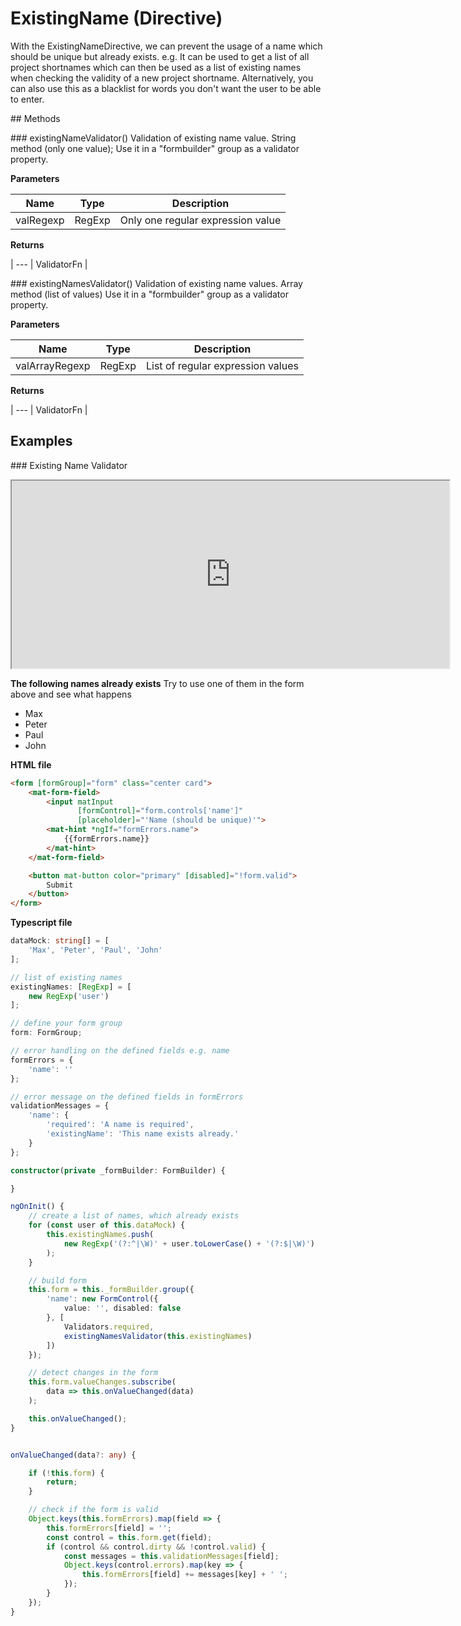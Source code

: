 # ExistingName (Directive)

With the ExistingNameDirective, we can prevent the usage of a name which should be unique but already exists.
e.g. It can be used to get a list of all project shortnames which can then be used as a list of existing names when checking the validity of a new project shortname. Alternatively, you can also use this as a blacklist for words you don't want the user to be able to enter.

## Methods

### existingNameValidator()
Validation of existing name value. String method (only one value);
Use it in a "formbuilder" group as a validator property.

**Parameters**

Name | Type | Description
--- | --- | ---
valRegexp | RegExp | Only one regular expression value

**Returns**

 |
--- |
ValidatorFn |

### existingNamesValidator()
Validation of existing name values. Array method (list of values)
Use it in a "formbuilder" group as a validator property.

**Parameters**

Name | Type | Description
--- | --- | ---
valArrayRegexp | RegExp | List of regular expression values

**Returns**

 |
--- |
ValidatorFn |

## Examples

### Existing Name Validator

<iframe src="https://stackblitz.com/edit/knora-existing-name?embed=1&file=src/app/app.component.ts&hideExplorer=1&hideNavigation=1&hidedevtools=1&view=preview" width="700px" height="300px"></iframe>

**The following names already exists**
Try to use one of them in the form above and see what happens

- Max
- Peter
- Paul
- John

**HTML file**
```html
<form [formGroup]="form" class="center card">
    <mat-form-field>
        <input matInput
               [formControl]="form.controls['name']"
               [placeholder]="'Name (should be unique)'">
        <mat-hint *ngIf="formErrors.name">
            {{formErrors.name}}
        </mat-hint>
    </mat-form-field>

    <button mat-button color="primary" [disabled]="!form.valid">
        Submit
    </button>
</form>
```

**Typescript file**
```ts
dataMock: string[] = [
    'Max', 'Peter', 'Paul', 'John'
];

// list of existing names
existingNames: [RegExp] = [
    new RegExp('user')
];

// define your form group
form: FormGroup;

// error handling on the defined fields e.g. name
formErrors = {
    'name': ''
};

// error message on the defined fields in formErrors
validationMessages = {
    'name': {
        'required': 'A name is required',
        'existingName': 'This name exists already.'
    }
};

constructor(private _formBuilder: FormBuilder) {

}

ngOnInit() {
    // create a list of names, which already exists
    for (const user of this.dataMock) {
        this.existingNames.push(
            new RegExp('(?:^|\W)' + user.toLowerCase() + '(?:$|\W)')
        );
    }

    // build form
    this.form = this._formBuilder.group({
        'name': new FormControl({
            value: '', disabled: false
        }, [
            Validators.required,
            existingNamesValidator(this.existingNames)
        ])
    });

    // detect changes in the form
    this.form.valueChanges.subscribe(
        data => this.onValueChanged(data)
    );

    this.onValueChanged();
}


onValueChanged(data?: any) {

    if (!this.form) {
        return;
    }

    // check if the form is valid
    Object.keys(this.formErrors).map(field => {
        this.formErrors[field] = '';
        const control = this.form.get(field);
        if (control && control.dirty && !control.valid) {
            const messages = this.validationMessages[field];
            Object.keys(control.errors).map(key => {
                this.formErrors[field] += messages[key] + ' ';
            });
        }
    });
}
```
